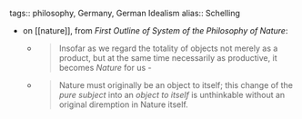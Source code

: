 tags:: philosophy, Germany, German Idealism
alias:: Schelling

- on [[nature]], from *First Outline of System of the Philosophy of Nature*:
	- > Insofar as we regard the totality of objects not merely as a product, but at the same time necessarily as productive, it becomes *Nature* for us -
	- > Nature must originally be an object to itself; this change of the *pure subject* into an *object to itself* is unthinkable without an original diremption in Nature itself.